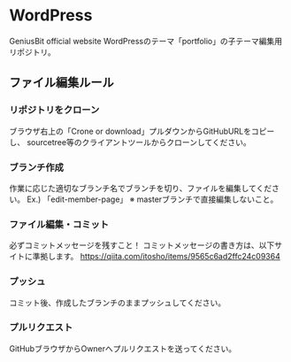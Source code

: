 # WordPress
GeniusBit official website
WordPressのテーマ「portfolio」の子テーマ編集用リポジトリ。

## ファイル編集ルール
### リポジトリをクローン
ブラウザ右上の「Crone or download」プルダウンからGitHubURLをコピーし、
sourcetree等のクライアントツールからクローンしてください。

### ブランチ作成
作業に応じた適切なブランチ名でブランチを切り、ファイルを編集してください。
Ex.) 「edit-member-page」
※ masterブランチで直接編集しないこと。

### ファイル編集・コミット
必ずコミットメッセージを残すこと！
コミットメッセージの書き方は、以下サイトに準拠します。
https://qiita.com/itosho/items/9565c6ad2ffc24c09364

### プッシュ
コミット後、作成したブランチのままプッシュしてください。

### プルリクエスト
GitHubブラウザからOwnerへプルリクエストを送ってください。

